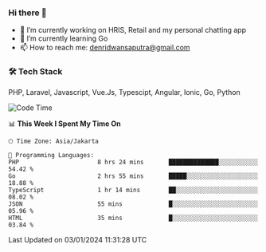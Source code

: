 ### Hi there 👋

- 🔭 I’m currently working on HRIS, Retail and my personal chatting app
- 🌱 I’m currently learning Go
- 📫 How to reach me: denridwansaputra@gmail.com


### 🛠 Tech Stack
PHP, Laravel, Javascript, Vue.Js, Typescipt, Angular, Ionic, Go, Python


<!--START_SECTION:waka-->
![Code Time](http://img.shields.io/badge/Code%20Time-4%2C054%20hrs%2024%20mins-blue)

📊 **This Week I Spent My Time On** 

```text
🕑︎ Time Zone: Asia/Jakarta

💬 Programming Languages: 
PHP                      8 hrs 24 mins       ██████████████░░░░░░░░░░░   54.42 % 
Go                       2 hrs 55 mins       █████░░░░░░░░░░░░░░░░░░░░   18.88 % 
TypeScript               1 hr 14 mins        ██░░░░░░░░░░░░░░░░░░░░░░░   08.02 % 
JSON                     55 mins             █░░░░░░░░░░░░░░░░░░░░░░░░   05.96 % 
HTML                     35 mins             █░░░░░░░░░░░░░░░░░░░░░░░░   03.84 % 
```


 Last Updated on 03/01/2024 11:31:28 UTC
<!--END_SECTION:waka-->
